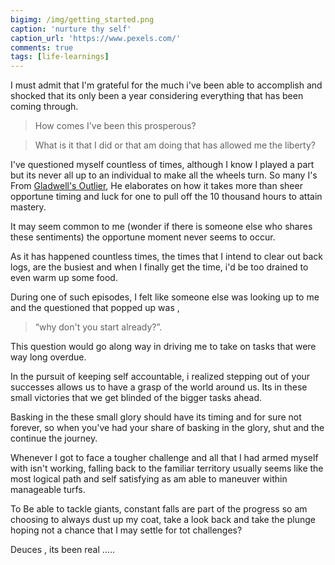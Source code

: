```yaml
---
bigimg: /img/getting_started.png
caption: 'nurture thy self'
caption_url: 'https://www.pexels.com/'
comments: true
tags: [life-learnings]
---
```


 I must admit that I'm grateful for the much i've been able to accomplish and <!--more-->
shocked that  its only been a year considering everything that has been coming through.

>How comes I've been this prosperous?

>What is it that I did or that am doing that has allowed me the liberty?

I've questioned myself countless of times, although I know I played a part but its never all up to an individual to make all the wheels turn.
So many I's From [Gladwell's Outlier][1], He elaborates on how it takes more than sheer opportune timing and luck for one to pull off the 10 thousand hours to attain mastery.


It may seem common to me (wonder if there is someone else who shares these sentiments) the opportune moment never seems to occur.

As it has happened countless times, the times that I intend to clear out back logs, are the busiest and when I finally get the time, i'd be too drained to even warm up some food.

During one of such episodes, I felt like someone else was looking up to me and the questioned that popped up was ,
>“why don't you start already?”.

This question would go along way in driving me to take on tasks that were way long overdue.

In the pursuit of keeping self accountable, i realized stepping out of your successes allows us to have a grasp of the world around us. Its in these small victories that we get blinded of the bigger tasks ahead.

Basking in the these small glory should have its timing and for sure not forever, so when you've had your share of basking in the glory, shut and the continue the journey.

Whenever I got to face a tougher challenge and all that I had armed myself with isn't working, falling back to the familiar territory usually seems like the most logical path and self satisfying as am able to maneuver within manageable turfs.

To Be able to tackle giants, constant falls are part of the progress so am choosing to always dust up my coat, take a look back and take the plunge hoping not a chance that I may settle for tot challenges?

Deuces ,   its been real …..

[1]: http://gladwell.com/outliers/
